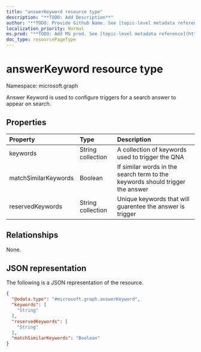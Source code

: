 ```yaml
---
title: "answerKeyword resource type"
description: "**TODO: Add Description**"
author: "**TODO: Provide Github Name. See [topic-level metadata reference](https://msgo.azurewebsites.net/add/document/guidelines/metadata.html#topic-level-metadata)**"
localization_priority: Normal
ms.prod: "**TODO: Add MS prod. See [topic-level metadata reference](https://msgo.azurewebsites.net/add/document/guidelines/metadata.html#topic-level-metadata)**"
doc_type: resourcePageType
---
```


# answerKeyword resource type

Namespace: microsoft.graph

Answer Keyword is used to configure triggers for a search answer to appear on search.

## Properties
|Property|Type|Description|
|:---|:---|:---|
|keywords|String collection|A collection of keywords used to trigger the QNA|
|matchSimilarKeywords|Boolean|If similar words in the search term to the keywords should trigger the answer|
|reservedKeywords|String collection|Unique keywords that will guarentee the answer is trigger|

## Relationships
None.

## JSON representation
The following is a JSON representation of the resource.
<!-- {
  "blockType": "resource",
  "@odata.type": "microsoft.graph.answerKeyword"
}
-->
``` json
{
  "@odata.type": "#microsoft.graph.answerKeyword",
  "keywords": [
    "String"
  ],
  "reservedKeywords": [
    "String"
  ],
  "matchSimilarKeywords": "Boolean"
}
```

